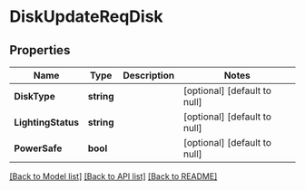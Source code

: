 # DiskUpdateReqDisk

## Properties
Name | Type | Description | Notes
------------ | ------------- | ------------- | -------------
**DiskType** | **string** |  | [optional] [default to null]
**LightingStatus** | **string** |  | [optional] [default to null]
**PowerSafe** | **bool** |  | [optional] [default to null]

[[Back to Model list]](../README.md#documentation-for-models) [[Back to API list]](../README.md#documentation-for-api-endpoints) [[Back to README]](../README.md)


